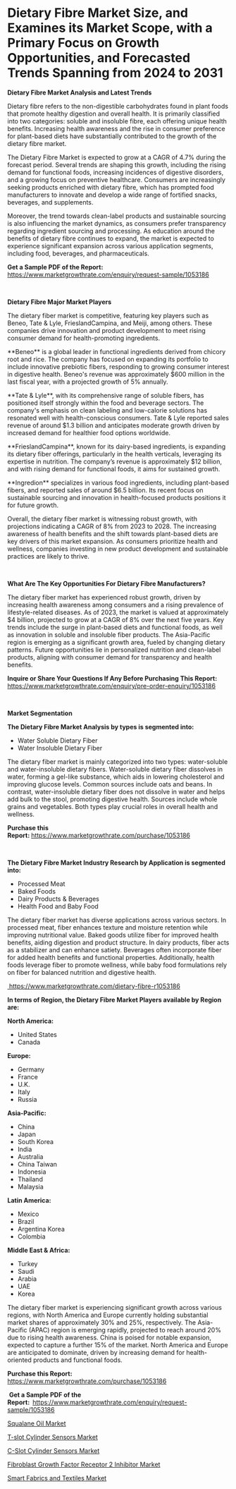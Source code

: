 <p><h1>Dietary Fibre Market Size, and Examines its Market Scope, with a Primary Focus on Growth Opportunities, and Forecasted Trends Spanning from 2024 to 2031</h1></p><p><strong>Dietary Fibre Market Analysis and Latest Trends</strong></p>
<p><p>Dietary fibre refers to the non-digestible carbohydrates found in plant foods that promote healthy digestion and overall health. It is primarily classified into two categories: soluble and insoluble fibre, each offering unique health benefits. Increasing health awareness and the rise in consumer preference for plant-based diets have substantially contributed to the growth of the dietary fibre market.</p><p>The Dietary Fibre Market is expected to grow at a CAGR of 4.7% during the forecast period. Several trends are shaping this growth, including the rising demand for functional foods, increasing incidences of digestive disorders, and a growing focus on preventive healthcare. Consumers are increasingly seeking products enriched with dietary fibre, which has prompted food manufacturers to innovate and develop a wide range of fortified snacks, beverages, and supplements.</p><p>Moreover, the trend towards clean-label products and sustainable sourcing is also influencing the market dynamics, as consumers prefer transparency regarding ingredient sourcing and processing. As education around the benefits of dietary fibre continues to expand, the market is expected to experience significant expansion across various application segments, including food, beverages, and pharmaceuticals.</p></p>
<p><strong>Get a Sample PDF of the Report:&nbsp;</strong> <a href="https://www.marketgrowthrate.com/enquiry/request-sample/1053186">https://www.marketgrowthrate.com/enquiry/request-sample/1053186</a></p>
<p>&nbsp;</p>
<p><strong>Dietary Fibre Major Market Players</strong></p>
<p><p>The dietary fiber market is competitive, featuring key players such as Beneo, Tate & Lyle, FrieslandCampina, and Meiji, among others. These companies drive innovation and product development to meet rising consumer demand for health-promoting ingredients.</p><p>**Beneo** is a global leader in functional ingredients derived from chicory root and rice. The company has focused on expanding its portfolio to include innovative prebiotic fibers, responding to growing consumer interest in digestive health. Beneo's revenue was approximately $600 million in the last fiscal year, with a projected growth of 5% annually.</p><p>**Tate & Lyle**, with its comprehensive range of soluble fibers, has positioned itself strongly within the food and beverage sectors. The company's emphasis on clean labeling and low-calorie solutions has resonated well with health-conscious consumers. Tate & Lyle reported sales revenue of around $1.3 billion and anticipates moderate growth driven by increased demand for healthier food options worldwide.</p><p>**FrieslandCampina**, known for its dairy-based ingredients, is expanding its dietary fiber offerings, particularly in the health verticals, leveraging its expertise in nutrition. The company’s revenue is approximately $12 billion, and with rising demand for functional foods, it aims for sustained growth.</p><p>**Ingredion** specializes in various food ingredients, including plant-based fibers, and reported sales of around $6.5 billion. Its recent focus on sustainable sourcing and innovation in health-focused products positions it for future growth.</p><p>Overall, the dietary fiber market is witnessing robust growth, with projections indicating a CAGR of 8% from 2023 to 2028. The increasing awareness of health benefits and the shift towards plant-based diets are key drivers of this market expansion. As consumers prioritize health and wellness, companies investing in new product development and sustainable practices are likely to thrive.</p></p>
<p>&nbsp;</p>
<p><strong>What Are The Key Opportunities For Dietary Fibre Manufacturers?</strong></p>
<p><p>The dietary fiber market has experienced robust growth, driven by increasing health awareness among consumers and a rising prevalence of lifestyle-related diseases. As of 2023, the market is valued at approximately $4 billion, projected to grow at a CAGR of 8% over the next five years. Key trends include the surge in plant-based diets and functional foods, as well as innovation in soluble and insoluble fiber products. The Asia-Pacific region is emerging as a significant growth area, fueled by changing dietary patterns. Future opportunities lie in personalized nutrition and clean-label products, aligning with consumer demand for transparency and health benefits.</p></p>
<p><strong>Inquire or Share Your Questions If Any Before Purchasing This Report:</strong> <a href="https://www.marketgrowthrate.com/enquiry/pre-order-enquiry/1053186">https://www.marketgrowthrate.com/enquiry/pre-order-enquiry/1053186</a></p>
<p>&nbsp;</p>
<p><strong>Market Segmentation</strong></p>
<p><strong>The Dietary Fibre Market Analysis by types is segmented into:</strong></p>
<p><ul><li>Water Soluble Dietary Fiber</li><li>Water Insoluble Dietary Fiber</li></ul></p>
<p><p>The dietary fiber market is mainly categorized into two types: water-soluble and water-insoluble dietary fibers. Water-soluble dietary fiber dissolves in water, forming a gel-like substance, which aids in lowering cholesterol and improving glucose levels. Common sources include oats and beans. In contrast, water-insoluble dietary fiber does not dissolve in water and helps add bulk to the stool, promoting digestive health. Sources include whole grains and vegetables. Both types play crucial roles in overall health and wellness.</p></p>
<p><strong>Purchase this Report:&nbsp;</strong><a href="https://www.marketgrowthrate.com/purchase/1053186">https://www.marketgrowthrate.com/purchase/1053186</a></p>
<p>&nbsp;</p>
<p><strong>The Dietary Fibre Market Industry Research by Application is segmented into:</strong></p>
<p><ul><li>Processed Meat</li><li>Baked Foods</li><li>Dairy Products & Beverages</li><li>Health Food and Baby Food</li></ul></p>
<p><p>The dietary fiber market has diverse applications across various sectors. In processed meat, fiber enhances texture and moisture retention while improving nutritional value. Baked goods utilize fiber for improved health benefits, aiding digestion and product structure. In dairy products, fiber acts as a stabilizer and can enhance satiety. Beverages often incorporate fiber for added health benefits and functional properties. Additionally, health foods leverage fiber to promote wellness, while baby food formulations rely on fiber for balanced nutrition and digestive health.</p></p>
<p><a href="https://www.marketgrowthrate.com/dietary-fibre-r1053186">&nbsp;https://www.marketgrowthrate.com/dietary-fibre-r1053186</a></p>
<p><strong>In terms of Region, the Dietary Fibre Market Players available by Region are:</strong></p>
<p>
    <p> <strong> North America: </strong>
        <ul>
            <li>United States</li>
            <li>Canada</li>
        </ul>
        </p> 
    <p> <strong> Europe: </strong>
        <ul>
            <li>Germany</li>
            <li>France</li>
            <li>U.K.</li>
            <li>Italy</li>
            <li>Russia</li>
        </ul>
        </p> 
    <p> <strong> Asia-Pacific: </strong>
        <ul>
            <li>China</li>
            <li>Japan</li>
            <li>South Korea</li>
            <li>India</li>
            <li>Australia</li>
            <li>China Taiwan</li>
            <li>Indonesia</li>
            <li>Thailand</li>
            <li>Malaysia</li>
        </ul>
        </p> 
    <p> <strong> Latin America: </strong>
        <ul>
            <li>Mexico</li>
            <li>Brazil</li>
            <li>Argentina Korea</li>
            <li>Colombia</li>
        </ul>
        </p> 
    <p> <strong> Middle East & Africa: </strong>
        <ul>
            <li>Turkey</li>
            <li>Saudi</li>
            <li>Arabia</li>
            <li>UAE</li>
            <li>Korea</li>
        </ul>
    </p>
    </p>
<p><p>The dietary fiber market is experiencing significant growth across various regions, with North America and Europe currently holding substantial market shares of approximately 30% and 25%, respectively. The Asia-Pacific (APAC) region is emerging rapidly, projected to reach around 20% due to rising health awareness. China is poised for notable expansion, expected to capture a further 15% of the market. North America and Europe are anticipated to dominate, driven by increasing demand for health-oriented products and functional foods.</p></p>
<p><strong>Purchase this Report: </strong><a href="https://www.marketgrowthrate.com/purchase/1053186">https://www.marketgrowthrate.com/purchase/1053186</a></p>
<p>&nbsp;<strong>Get a Sample PDF of the Report:&nbsp;&nbsp;</strong><a href="https://www.marketgrowthrate.com/enquiry/request-sample/1053186">https://www.marketgrowthrate.com/enquiry/request-sample/1053186</a></p>
<p><strong></strong></p>
<p><p><a href="https://github.com/HeatherFernandez476/Market-Research-Report-List-1/blob/main/squalane-oil-market.md">Squalane Oil Market</a></p><p><a href="https://medium.com/@amayrani15moore/global-t-slot-cylinder-sensors-industry-types-applications-market-players-regional-growth-9af94bb66c89?postPublishedType=repub">T-slot Cylinder Sensors Market</a></p><p><a href="https://medium.com/@amayrani15moore/global-c-slot-cylinder-sensors-market-share-and-growth-opportunities-and-market-size-growing-with-a-b8b78380e78f?postPublishedType=repub">C-Slot Cylinder Sensors Market</a></p><p><a href="https://issuu.com/reportprime-2/docs/fibroblast-growth-factor-receptor-2_dd9e8b6fa728d7">Fibroblast Growth Factor Receptor 2 Inhibitor Market</a></p><p><a href="https://github.com/Rekhakhatun65/Market-Research-Report-List-1/blob/main/smart-fabrics-and-textiles-market.md">Smart Fabrics and Textiles Market</a></p></p>